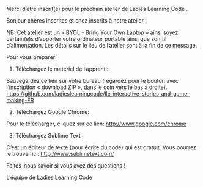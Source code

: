 Merci d’être inscrit(e) pour le prochain atelier de Ladies Learning Code .

Bonjour chères inscrites et chez inscrits à notre atelier !
 
NB: Cet atelier est un « BYOL - Bring Your Own Laptop » ainsi soyez certain(e)s d’apporter votre ordinateur portable ainsi que son fil d’alimentation. Les détails sur le lieu de l’atelier sont à la fin de ce message.
 
Pour vous préparer:
 
1. Téléchargez le matériel de l’apprenti:
 
Sauvegardez ce lien sur votre bureau (regardez pour le bouton avec l’inscription « download ZIP », dans le coin vers le bas à droite).  https://github.com/ladieslearningcode/llc-interactive-stories-and-game-making-FR
 
2. Téléchargez Google Chrome:
 
Pour le télécharger, cliquez sur ce lien: http://www.google.com/chrome
 
3. Téléchargez Sublime Text :
 
C’est un éditeur de texte (pour écrire du code) qui est gratuit. Vous pourrez le trouver ici: http://www.sublimetext.com/
 
Faites-nous savoir si vous avez des questions ! 

 
L’équipe de Ladies Learning Code     
